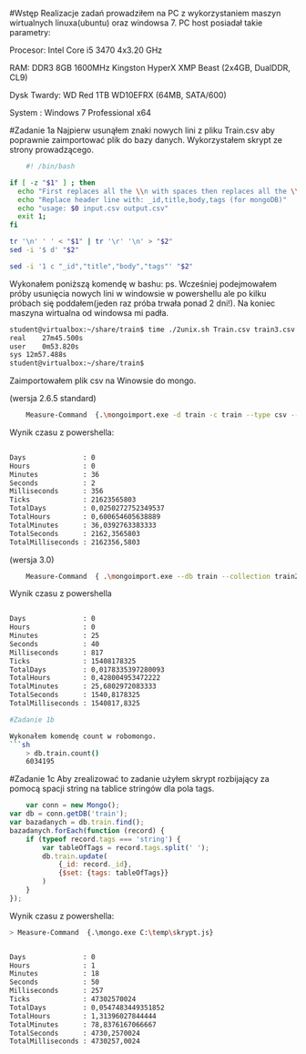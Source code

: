 #Wstęp 
Realizacje zadań prowadziłem na PC z wykorzystaniem maszyn wirtualnych linuxa(ubuntu) oraz windowsa 7.
PC host posiadał takie parametry:

Procesor: Intel Core i5 3470 4x3.20 GHz

RAM: DDR3 8GB 1600MHz Kingston HyperX XMP Beast (2x4GB, DualDDR, CL9)

Dysk Twardy: WD Red 1TB WD10EFRX (64MB, SATA/600)

System : Windows 7 Professional x64

#Zadanie 1a 
Najpierw usunąłem znaki nowych lini z pliku Train.csv aby poprawnie zaimportować plik do bazy danych.
Wykorzystałem skrypt ze strony prowadzącego.
```sh
	#! /bin/bash

if [ -z "$1" ] ; then
  echo "First replaces all the \\n with spaces then replaces all the \\r with \\n"
  echo "Replace header line with: _id,title,body,tags (for mongoDB)"
  echo "usage: $0 input.csv output.csv"
  exit 1;
fi

tr '\n' ' ' < "$1" | tr '\r' '\n' > "$2"
sed -i '$ d' "$2"

sed -i '1 c "_id","title","body","tags"' "$2"
```

Wykonałem poniższą komendę w bashu:
ps. Wcześniej podejmowałem próby usunięcia nowych lini w windowsie w powershellu ale po kilku próbach się poddałem(jeden raz próba trwała ponad 2 dni!). Na koniec maszyna wirtualna od windowsa mi padła. 
```sh
student@virtualbox:~/share/train$ time ./2unix.sh Train.csv train3.csv
real	27m45.500s
user	0m53.820s
sys	12m57.488s
student@virtualbox:~/share/train$
```

Zaimportowałem plik csv na Winowsie do mongo.

(wersja 2.6.5 standard)

```sh
	Measure-Command  {.\mongoimport.exe -d train -c train --type csv --headerline --file E:\train\train3.csv}
```

Wynik czasu z powershella:

```sh
	
Days              : 0
Hours             : 0
Minutes           : 36
Seconds           : 2
Milliseconds      : 356
Ticks             : 21623565803
TotalDays         : 0,0250272752349537
TotalHours        : 0,600654605638889
TotalMinutes      : 36,0392763383333
TotalSeconds      : 2162,3565803
TotalMilliseconds : 2162356,5803
```

(wersja 3.0)

```sh
	Measure-Command  { .\mongoimport.exe --db train --collection train2 --type csv --file E:\train\train3.csv --headerline }
```

Wynik czasu z powershella

```sh
	
Days              : 0
Hours             : 0
Minutes           : 25
Seconds           : 40
Milliseconds      : 817
Ticks             : 15408178325
TotalDays         : 0,0178335397280093
TotalHours        : 0,428004953472222
TotalMinutes      : 25,6802972083333
TotalSeconds      : 1540,8178325
TotalMilliseconds : 1540817,8325

#Zadanie 1b

Wykonałem komendę count w robomongo.
```sh
	> db.train.count()
	6034195
```

#Zadanie 1c
Aby zrealizować to zadanie użyłem skrypt rozbijający za pomocą spacji string na tablice stringów dla pola tags.
```js
	var conn = new Mongo();
var db = conn.getDB('train');
var bazadanych = db.train.find();
bazadanych.forEach(function (record) {
	if (typeof record.tags === 'string') {
		var tableOfTags = record.tags.split(' ');
		db.train.update(
			{_id: record._id},
			{$set: {tags: tableOfTags}}
		)
	}
});

```

Wynik czasu z powershella:
```sh
> Measure-Command  {.\mongo.exe C:\temp\skrypt.js}


Days              : 0
Hours             : 1
Minutes           : 18
Seconds           : 50
Milliseconds      : 257
Ticks             : 47302570024
TotalDays         : 0,0547483449351852
TotalHours        : 1,31396027844444
TotalMinutes      : 78,8376167066667
TotalSeconds      : 4730,2570024
TotalMilliseconds : 4730257,0024
```
